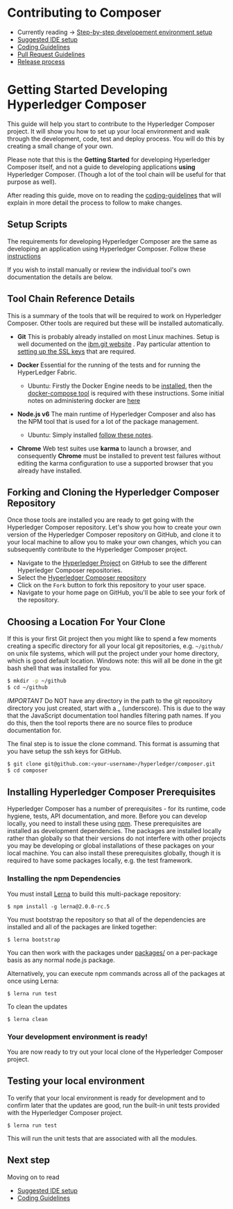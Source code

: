# Contributing to Composer

* Currently reading -> [Step-by-step developement environment setup](./contrib-notes/getting-started.md)
* [Suggested IDE setup](./contrib-notes/ide-setup.md)
* [Coding Guidelines](./contrib-notes/coding-guidelines.md)
* [Pull Request Guidelines](./contrib-notes/submitting-pull-request.md)
* [Release process](./contrib-notes/release-process/weekly-qa-validation.md)


# Getting Started Developing Hyperledger Composer

This guide will help you start to contribute to the Hyperledger Composer project. It will show you how to set up your local environment and walk through the development, code, test and deploy process. You will do this by creating a small change of your own.

Please note that this is the **Getting Started** for developing Hyperledger Composer itself, and not a guide to developing applications **using** Hyperledger Composer.  (Though a lot of the tool chain will be useful for that purpose as well).

After reading this guide, move on to reading the [coding-guidelines](./coding-guidelines.md) that will explain in more detail the process to follow to make changes.

## Setup Scripts

The requirements for developing Hyperledger Composer are the same as developing an application using Hyperledger Composer. Follow these [instructions](./prerequisites.md)  

If you wish to install manually or review the individual tool's own documentation the details are below.

## Tool Chain Reference Details
This is a summary of the tools that will be required to work on Hyperledger Composer. Other tools are required but these will be installed automatically.  

- **Git** This is probably already installed on most Linux machines. Setup is well documented on the [ibm.git website](https://help.github.com/enterprise/2.7/user/articles/set-up-git/) . Pay particular attention to[ setting up the SSL keys](https://help.github.com/enterprise/2.7/user/articles/generating-a-new-ssh-key-and-adding-it-to-the-ssh-agent/#platform-linux) that are required.

- **Docker** Essential for the running of the tests and for running the HyperLedger Fabric.
    - Ubuntu: Firstly the Docker Engine needs to be [installed](https://docs.docker.com/engine/installation/linux/ubuntulinux/), then the [docker-compose tool](https://docs.docker.com/compose/install/) is required with these instructions. Some initial notes on administering docker are [here](https://docs.docker.com/engine/admin/)

- **Node.js  v6** The main runtime of Hyperledger Composer and also has the NPM tool that is used for a lot of the package management.
    - Ubuntu: Simply installed [follow these notes](https://nodejs.org/en/download/package-manager/#debian-and-ubuntu-based-linux-distributions).

- **Chrome** Web test suites use **karma** to launch a browser, and consequently **Chrome** must be installed to prevent test failures without editing the karma configuration to use a supported browser that you already have installed.

## Forking and Cloning the Hyperledger Composer Repository

Once those tools are installed you are ready to get going with the Hyperledger Composer repository. Let's show you how to create your own version of the Hyperledger Composer repository on GitHub, and clone it to your local machine to allow you to make your own changes, which you can subsequently contribute to the Hyperledger Composer project.

- Navigate to the [Hyperledger Project](https://github.com/hyperledger) on GitHub to see the
different Hyperledger Composer repositories.
- Select the [Hyperledger Composer repository](https://github.com/hyperledger/composer)
- Click on the `Fork` button to fork this repository to your user space.
- Navigate to your home page on GitHub, you'll be able to see your fork of the repository.

## Choosing a Location For Your Clone

If this is your first Git project then you might like to spend a few moments creating a specific directory for all your local git repositories, e.g. ``~/github/`` on unix file systems, which will put the project under your home directory, which is good default location. Windows note: this will all be done in the git bash shell that was installed for you.

```bash
$ mkdir -p ~/github
$ cd ~/github
```

_IMPORTANT_ Do NOT have any directory in the path to the git repository directory you just created, start with a _  (underscore). This is due to the way that the JavaScript documentation tool handles filtering path names. If you do this, then the tool reports there are no source files to produce documentation for.

The final step is to issue the clone command. This format is assuming that you have setup the ssh keys for GitHub.

```bash
$ git clone git@github.com:<your-username>/hyperledger/composer.git
$ cd composer
```

## Installing Hyperledger Composer Prerequisites

Hyperledger Composer has a number of prerequisites - for its runtime, code hygiene, tests, API documentation, and more.  Before you can develop locally, you need to install these using [npm](https://www.npmjs.com/). These prerequisites are installed as development dependencies. The packages are installed locally rather than globally so that their versions do not interfere with other projects you may be developing or global installations of these packages on your local machine.  You can also install these prerequisites globally, though it is required to have some packages locally, e.g. the test framework.

### Installing the npm Dependencies

You must install [Lerna](https://lernajs.io) to build this multi-package repository:

    $ npm install -g lerna@2.0.0-rc.5

You must bootstrap the repository so that all of the dependencies are installed and all of the packages are linked together:

    $ lerna bootstrap

You can then work with the packages under [packages/](packages/) on a per-package
basis as any normal node.js package.

Alternatively, you can execute npm commands across all of the packages at once using
Lerna:

    $ lerna run test

To clean the updates

    $ lerna clean


### Your development environment is ready!

You are now ready to try out your local clone of the Hyperledger Composer project.

## Testing your local environment

To verify that your local environment is ready for development and to confirm later that the updates are good, run the built-in unit tests provided with the Hyperledger Composer project.  

    $ lerna run test

This will run the unit tests that are associated with all the modules.

## Next step
Moving on to read

* [Suggested IDE setup](./contrib-notes/ide-setup.md)
* [Coding Guidelines](./contrib-notes/coding-guidelines.md)
